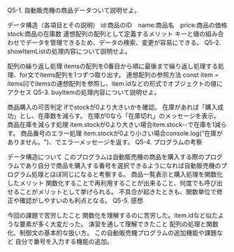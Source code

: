 Q5-1. 自動販売機の商品データついて説明せよ。

データ構造（各項目とその説明） id:商品のID　name:商品名　price:商品の価格　stock:商品の在庫数
連想配列の配列として定義するメリット キーと値の組み合わせでデータを管理できるため、データの検索、変更が容易にできる。
Q5-2. showItemListの処理内容について説明せよ。

配列の繰り返し処理 itemsの配列を0番目から順に最後まで繰り返し処理する処理、for文でitems配列を1つずつ取り出す。
連想配列の参照方法 const item = items[i]でitemsの連想配列を参照し、item.idなどの形式でオブジェクトの値にアクセス
Q5-3. buyItemの処理内容について説明せよ。

商品購入の可否判定 ifでstockが0より大きいかを確認。 在庫があれば「購入成功」とし、在庫数を減らす。 在庫が0なら「在庫切れ」のメッセージを表示。
商品在庫を減らす処理 item.stockが0より大きい場合item.stock--で在庫を1減らす。
商品番号のエラー処理 item.stockが0より小さい場合console.log("在庫がありません。")、でエラーメッセージを返す。
Q5-4. プログラムの考察

データ構造について このプログラムは自動販売機の商品を購入する際のプログラムであり自分で商品を購入する番号を選択できるようになれば自動販売機のプログラム処理とほぼ同じになると考察する。
商品一覧表示と購入処理を関数化したメリット 関数化することで再利用することが出来ること、何度でも呼び出せることがメリットとして挙げられる。 不具合が起きたときも、関数単位で修正や確認がしやすいのも利点となる。
Q5-5. 感想

今回の課題で苦労したこと 関数化を理解するのに苦労した。item.idなど似たような要素が多く大変だった。
演習を通して理解できたこと 配列の処理と関数化、制御文の基本的な扱い方。
この自動販売機プログラムの追加機能や課題など 自分で番号を入力する機能の追加。
